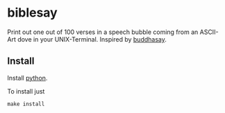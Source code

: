 # biblesay

Print out one out of 100 verses in a speech bubble coming from an ASCII-Art dove in your UNIX-Terminal. Inspired by [buddhasay](https://github.com/luisonthekeyboard/buddhasay).

## Install

Install [python](https://www.python.org/downloads/).

To install just

```
make install
```
